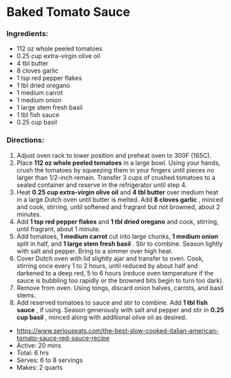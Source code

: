 # Baked Tomato Sauce 

### Ingredients: 
* 112 oz whole peeled tomatoes
* 0.25 cup extra-virgin olive oil
* 4 tbl butter
* 8 cloves garlic
* 1 tsp red pepper flakes
* 1 tbl dried oregano
* 1 medium carrot
* 1 medium onion
* 1 large stem fresh basil
* 1 tbl fish sauce
* 0.25 cup basil

### Directions: 
1. Adjust oven rack to lower position and preheat oven to 300F (165C). 
2. Place **112 oz whole peeled tomatoes** in a large bowl. Using your hands, crush the tomatoes by squeezing them in your fingers until pieces no larger than 1/2-inch remain. Transfer 3 cups of crushed tomatoes to a sealed container and reserve in the refrigerator until step 4. 
3. Heat **0.25 cup extra-virgin olive oil** and **4 tbl butter** over medium heat in a large Dutch oven until butter is melted. Add **8 cloves garlic** , minced and cook, stirring, until softened and fragrant but not browned, about 2 minutes. 
4. Add **1 tsp red pepper flakes** and **1 tbl dried oregano** and cook, stirring, until fragrant, about 1 minute. 
5. Add tomatoes, **1 medium carrot** cut into large chunks, **1 medium onion** split in half, and **1 large stem fresh basil** . Stir to combine. Season lightly with salt and pepper. Bring to a simmer over high heat. 
6. Cover Dutch oven with lid slightly ajar and transfer to oven. Cook, stirring once every 1 to 2 hours, until reduced by about half and darkened to a deep red, 5 to 6 hours (reduce oven temperature if the sauce is bubbling too rapidly or the browned bits begin to turn too dark). 
7. Remove from oven. Using tongs, discard onion halves, carrots, and basil stems. 
8. Add reserved tomatoes to sauce and stir to combine. Add **1 tbl fish sauce** , if using. Season generously with salt and pepper and stir in **0.25 cup basil** , minced along with additional olive oil as desired. 
* https://www.seriouseats.com/the-best-slow-cooked-italian-american-tomato-sauce-red-sauce-recipe 
* Active: 20 mins 
* Total: 6 hrs 
* Serves: 6 to 8 servings 
* Makes: 2 quarts 
